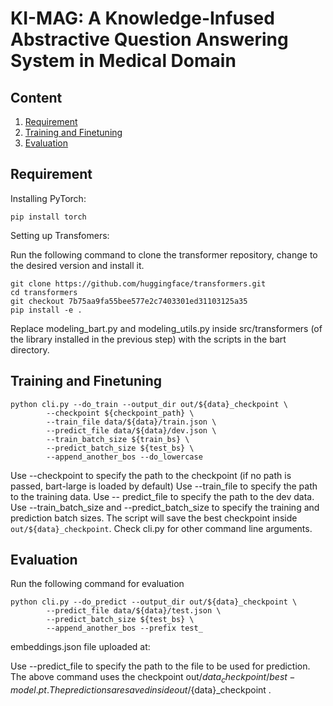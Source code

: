 # KI-MAG: A Knowledge-Infused Abstractive Question Answering System in Medical Domain

## Content
1. [Requirement](#requirement)
2. [Training and Finetuning](#training-finetuning)
3. [Evaluation](#evaluation)


## Requirement

Installing PyTorch:

```
pip install torch
```

Setting up Transfomers:

Run the following command to clone the transformer repository, change to the desired version and install it.

```
git clone https://github.com/huggingface/transformers.git
cd transformers
git checkout 7b75aa9fa55bee577e2c7403301ed31103125a35
pip install -e .
```

Replace modeling_bart.py and modeling_utils.py inside src/transformers (of the library installed in the previous step) with the scripts in the bart directory.

## Training and Finetuning

```
python cli.py --do_train --output_dir out/${data}_checkpoint \
        --checkpoint ${checkpoint_path} \
        --train_file data/${data}/train.json \
        --predict_file data/${data}/dev.json \
        --train_batch_size ${train_bs} \
        --predict_batch_size ${test_bs} \
        --append_another_bos --do_lowercase
```

Use --checkpoint to specify the path to the checkpoint (if no path is passed, bart-large is loaded by default)
Use --train_file to specify the path to the training data.
Use -- predict_file to specify the path to the dev data.
Use --train_batch_size and --predict_batch_size to specify the training and prediction batch sizes.
The script will save the best checkpoint inside `out/${data}_checkpoint`.
Check cli.py for other command line arguments.

## Evaluation

Run the following command for evaluation

```
python cli.py --do_predict --output_dir out/${data}_checkpoint \
        --predict_file data/${data}/test.json \
        --predict_batch_size ${test_bs} \
        --append_another_bos --prefix test_
```

embeddings.json file uploaded at: 

Use --predict_file to specify the path to the file to be used for prediction.
The above command uses the checkpoint out/${data}_checkpoint/best-model.pt .
The predictions are saved inside out/${data}_checkpoint .





